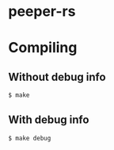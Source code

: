 # peeper-rs



# Compiling

## Without debug info
```bash
$ make
```

## With debug info
```bash
$ make debug
```
